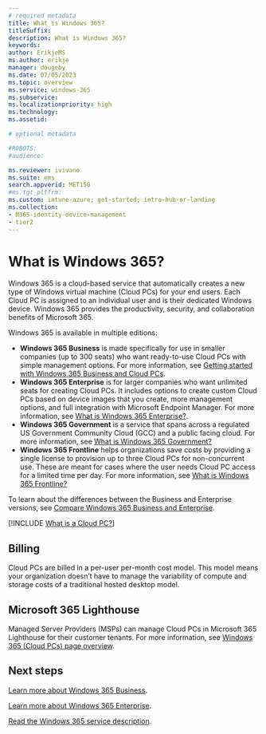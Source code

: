 ```yaml
---
# required metadata
title: What is Windows 365?
titleSuffix:
description: What is Windows 365?
keywords:
author: ErikjeMS  
ms.author: erikje
manager: dougeby
ms.date: 07/05/2023
ms.topic: overview
ms.service: windows-365
ms.subservice:
ms.localizationpriority: high
ms.technology:
ms.assetid: 

# optional metadata

#ROBOTS:
#audience:

ms.reviewer: ivivano
ms.suite: ems
search.appverid: MET150
#ms.tgt_pltfrm:
ms.custom: intune-azure; get-started; intro-hub-or-landing
ms.collection:
- M365-identity-device-management
- tier2
---
```


# What is Windows 365?

Windows 365 is a cloud-based service that automatically creates a new type of Windows virtual machine (Cloud PCs) for your end users. Each Cloud PC is assigned to an individual user and is their dedicated Windows device. Windows 365 provides the productivity, security, and collaboration benefits of Microsoft 365.

Windows 365 is available in multiple editions:

- **Windows 365 Business** is made specifically for use in smaller companies (up to 300 seats) who want ready-to-use Cloud PCs with simple management options. For more information, see [Getting started with Windows 365 Business and Cloud PCs](./business/get-started-windows-365-business.md).
- **Windows 365 Enterprise** is for larger companies who want unlimited seats for creating Cloud PCs. It includes options to create custom Cloud PCs based on device images that you create, more management options, and full integration with Microsoft Endpoint Manager. For more information, see [What is Windows 365 Enterprise?](./enterprise/overview.md).
- **Windows 365 Government** is a service that spans across a regulated US Government Community Cloud (GCC) and a public facing cloud. For more information, see [What is Windows 365 Government?](./enterprise/introduction-windows-365-government.md)
- **Windows 365 Frontline** helps organizations save costs by providing a single license to provision up to three Cloud PCs for non-concurrent use. These are meant for cases where the user needs Cloud PC access for a limited time per day. For more information, see [What is Windows 365 Frontline?](./enterprise/introduction-windows-365-frontline.md)

To learn about the differences between the Business and Enterprise versions, see [Compare Windows 365 Business and Enterprise](business-enterprise-comparison.md).

[!INCLUDE [What is a Cloud PC?](./includes/what-is-cloud-pc.md)]

## Billing

Cloud PCs are billed in a per-user per-month cost model. This model means your organization doesn’t have to manage the variability of compute and storage costs of a traditional hosted desktop model.

## Microsoft 365 Lighthouse

Managed Server Providers (MSPs) can manage Cloud PCs in Microsoft 365 Lighthouse for their customer tenants. For more information, see [Windows 365 (Cloud PCs) page overview](/microsoft-365/lighthouse/m365-lighthouse-win365-page-overview).

<!-- ########################## -->
## Next steps

[Learn more about Windows 365 Business](./business/get-started-windows-365-business.md).

[Learn more about Windows 365 Enterprise](./enterprise/overview.md).

[Read the Windows 365 service description](/office365/servicedescriptions/windows-365-service-description/windows-365-service-description).

